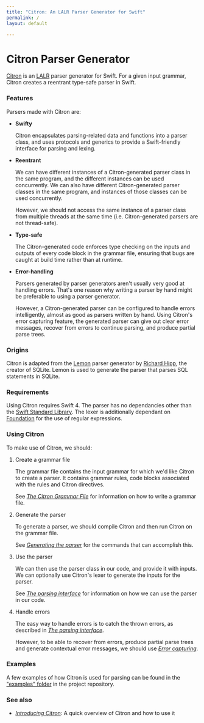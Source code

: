 ```yaml
---
title: "Citron: An LALR Parser Generator for Swift"
permalink: /
layout: default

---
```


# Citron Parser Generator

[Citron] is an [LALR] parser generator for Swift. For a given input
grammar, Citron creates a reentrant type-safe parser in Swift.

[LALR]: https://en.wikipedia.org/wiki/LALR_parser
[Citron]: https://github.com/roop/citron

### Features

Parsers made with Citron are:

  - **Swifty**

    Citron encapsulates parsing-related data and functions into a parser
    class, and uses protocols and generics to provide a Swift-friendly
    interface for parsing and lexing.

  - **Reentrant**

    We can have different instances of a Citron-generated parser class
    in the same program, and the different instances can be used
    concurrently. We can also have different Citron-generated parser
    classes in the same program, and instances of those classes can be
    used concurrently.

    However, we should not access the same instance of a parser class
    from multiple threads at the same time (i.e. Citron-generated
    parsers are not thread-safe).

  - **Type-safe**

    The Citron-generated code enforces type checking on the inputs and
    outputs of every code block in the grammar file, ensuring that bugs
    are caught at build time rather than at runtime.

  - **Error-handling**

    Parsers generated by parser generators aren't usually very good at
    handling errors. That's one reason why writing a parser by hand
    might be preferable to using a parser generator.

    However, a Citron-generated parser can be configured to handle
    errors intelligently, almost as good as parsers written by hand.
    Using Citron's error capturing feature, the generated parser can
    give out clear error messages, recover from errors to continue
    parsing, and produce partial parse trees.

### Origins

Citron is adapted from the [Lemon] parser generator by [Richard Hipp],
the creator of SQLite. Lemon is used to generate the parser that parses
SQL statements in SQLite.

[Lemon]: https://www.hwaci.com/sw/lemon/lemon.html
[Richard Hipp]: http://www.hwaci.com/drh/

### Requirements

Using Citron requires Swift 4. The parser has no dependancies other than
the [Swift Standard Library][stdlib]. The lexer is additionally
dependant on [Foundation][foundation] for the use of regular
expressions.

[stdlib]: https://developer.apple.com/documentation/swift
[foundation]: https://developer.apple.com/documentation/foundation

### Using Citron

To make use of Citron, we should:

 1. Create a grammar file

    The grammar file contains the input grammar for which we'd like
    Citron to create a parser. It contains grammar rules, code blocks
    associated with the rules and Citron directives.

    See [_The Citron Grammar File_](grammar-file/) for information on
    how to write a grammar file.

 2. Generate the parser

    To generate a parser, we should compile Citron and then run Citron
    on the grammar file.

    See [_Generating the parser_](generating-the-parser/) for the
    commands that can accomplish this.

 3. Use the parser

    We can then use the parser class in our code, and provide it with
    inputs. We can optionally use Citron's lexer to generate the inputs
    for the parser.

    See [_The parsing interface_](parsing-interface/) for information on
    how we can use the parser in our code.

 4. Handle errors

    The easy way to handle errors is to catch the thrown errors, as
    described in [_The parsing interface_](parsing-interface/).

    However, to be able to recover from errors, produce partial parse
    trees and generate contextual error messages, we should use [_Error
    capturing_](error-capturing/).

### Examples

A few examples of how Citron is used for parsing can be found in the
["examples" folder][eg] in the project repository.

[eg]: https://github.com/roop/citron/tree/master/examples/

### See also

  - _[Introducing Citron]_: A quick overview of Citron and how to use it

[Introducing Citron]: http://roopc.net/posts/2017/introducing-citron/

